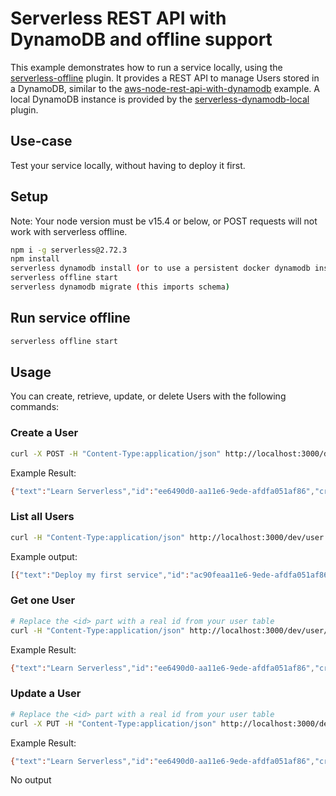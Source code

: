 # Serverless REST API with DynamoDB and offline support

This example demonstrates how to run a service locally, using the
[serverless-offline](https://github.com/dherault/serverless-offline) plugin. It
provides a REST API to manage Users stored in a DynamoDB, similar to the
[aws-node-rest-api-with-dynamodb](https://github.com/serverless/examples/tree/master/aws-node-rest-api-with-dynamodb)
example. A local DynamoDB instance is provided by the
[serverless-dynamodb-local](https://github.com/99xt/serverless-dynamodb-local)
plugin.

## Use-case

Test your service locally, without having to deploy it first.

## Setup

Note: Your node version must be v15.4 or below, or POST requests will not work with serverless offline.

```bash
npm i -g serverless@2.72.3
npm install
serverless dynamodb install (or to use a persistent docker dynamodb instead, open a new terminal: cd ./dynamodb && docker-compose up -d)
serverless offline start
serverless dynamodb migrate (this imports schema)
```

## Run service offline

```bash
serverless offline start
```

## Usage

You can create, retrieve, update, or delete Users with the following commands:

### Create a User

```bash
curl -X POST -H "Content-Type:application/json" http://localhost:3000/dev/user --data '{ "text": "Learn Serverless" }'
```

Example Result:
```bash
{"text":"Learn Serverless","id":"ee6490d0-aa11e6-9ede-afdfa051af86","createdAt":1479138570824,"checked":false,"updatedAt":1479138570824}%
```

### List all Users

```bash
curl -H "Content-Type:application/json" http://localhost:3000/dev/user
```

Example output:
```bash
[{"text":"Deploy my first service","id":"ac90feaa11e6-9ede-afdfa051af86","checked":true,"updatedAt":1479139961304},{"text":"Learn Serverless","id":"206793aa11e6-9ede-afdfa051af86","createdAt":1479139943241,"checked":false,"updatedAt":1479139943241}]%
```

### Get one User

```bash
# Replace the <id> part with a real id from your user table
curl -H "Content-Type:application/json" http://localhost:3000/dev/user/<id>
```

Example Result:
```bash
{"text":"Learn Serverless","id":"ee6490d0-aa11e6-9ede-afdfa051af86","createdAt":1479138570824,"checked":false,"updatedAt":1479138570824}%
```

### Update a User

```bash
# Replace the <id> part with a real id from your user table
curl -X PUT -H "Content-Type:application/json" http://localhost:3000/dev/user/<id> --data '{ "text": "Learn Serverless", "checked": true }'
```

Example Result:
```bash
{"text":"Learn Serverless","id":"ee6490d0-aa11e6-9ede-afdfa051af86","createdAt":1479138570824,"checked":true,"updatedAt":1479138570824}%
```

No output